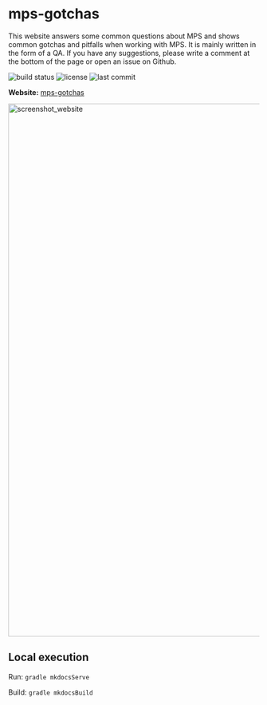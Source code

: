 # mps-gotchas

This website answers some common questions about MPS and shows common gotchas and pitfalls when working with MPS. 
It is mainly written in the form of a QA. If you have any suggestions, please write a comment at the bottom of the page or
open an issue on Github.

![build status](https://img.shields.io/github/workflow/status/alexanderpann/mps-gotchas/Build%20documentation)
![license](https://img.shields.io/github/license/alexanderpann/mps-gotchas)
![last commit](https://img.shields.io/github/last-commit/alexanderpann/mps-gotchas)

**Website:** [mps-gotchas](https://alexanderpann.github.io/mps-gotchas/)

<img width="1068" alt="screenshot_website" src="https://user-images.githubusercontent.com/88385944/151652075-c00bcbf8-8972-4c7f-8847-cd4dde6c3a9d.png">

## Local execution
Run: `gradle mkdocsServe`

Build: `gradle mkdocsBuild`
